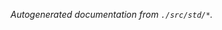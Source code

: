 <div class="sidetoc"><nav class="pagetoc"></nav></div>

_Autogenerated documentation from `./src/std/*`._
